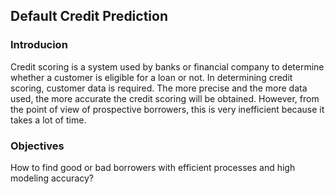## Default Credit Prediction

### Introducion
Credit scoring is a system used by banks or financial company to determine whether a customer is eligible for a loan or not. In determining credit scoring, customer data is required. The more precise  and the more data used, the more accurate the credit scoring will be obtained. However, from the point of view of prospective borrowers, this is very inefficient because it takes a lot of time.


### Objectives
How to find good or bad borrowers with efficient processes and high modeling accuracy?
